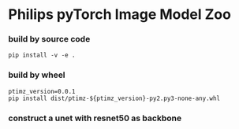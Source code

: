 # Philips pyTorch Image Model Zoo

### build by source code

```shell
pip install -v -e .
```

### build by wheel

```shell
ptimz_version=0.0.1
pip install dist/ptimz-${ptimz_version}-py2.py3-none-any.whl
```

### construct a unet with resnet50 as backbone

```python

```